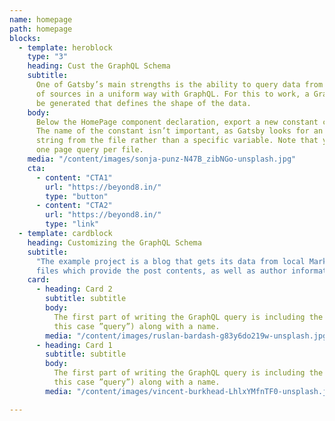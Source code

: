 ```yaml
---
name: homepage
path: homepage
blocks:
  - template: heroblock
    type: "3"
    heading: Cust the GraphQL Schema
    subtitle:
      One of Gatsby’s main strengths is the ability to query data from a variety
      of sources in a uniform way with GraphQL. For this to work, a GraphQL Schema must
      be generated that defines the shape of the data.
    body:
      Below the HomePage component declaration, export a new constant called query.
      The name of the constant isn’t important, as Gatsby looks for an exported graphql
      string from the file rather than a specific variable. Note that you can only have
      one page query per file.
    media: "/content/images/sonja-punz-N47B_zibNGo-unsplash.jpg"
    cta: 
      - content: "CTA1"
        url: "https://beyond8.in/"
        type: "button"
      - content: "CTA2"
        url: "https://beyond8.in/"
        type: "link"
  - template: cardblock
    heading: Customizing the GraphQL Schema
    subtitle:
      "The example project is a blog that gets its data from local Markdown
      files which provide the post contents, as well as author information in JSON format. "
    card:
      - heading: Card 2
        subtitle: subtitle
        body:
          The first part of writing the GraphQL query is including the operation (in
          this case ”query”) along with a name.
        media: "/content/images/ruslan-bardash-g83y6do219w-unsplash.jpg"
      - heading: Card 1
        subtitle: subtitle
        body:
          The first part of writing the GraphQL query is including the operation (in
          this case ”query”) along with a name.
        media: "/content/images/vincent-burkhead-LhlxYMfnTF0-unsplash.jpg"

---
```


